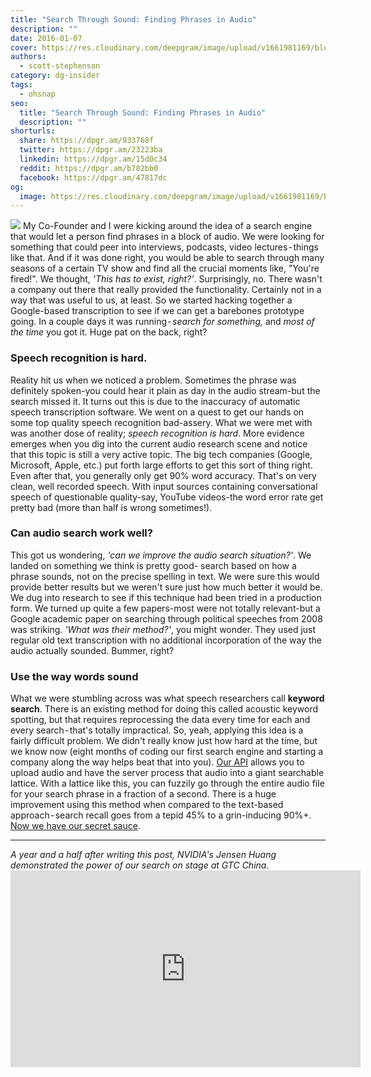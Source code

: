```yaml
---
title: "Search Through Sound: Finding Phrases in Audio"
description: ""
date: 2016-01-07
cover: https://res.cloudinary.com/deepgram/image/upload/v1661981169/blog/search-through-sound-finding-phrases-in-audio/search-through-sound%402x.jpg
authors:
  - scott-stephenson
category: dg-insider
tags:
  - ohsnap
seo:
  title: "Search Through Sound: Finding Phrases in Audio"
  description: ""
shorturls:
  share: https://dpgr.am/933768f
  twitter: https://dpgr.am/23223ba
  linkedin: https://dpgr.am/15d0c34
  reddit: https://dpgr.am/b782bb0
  facebook: https://dpgr.am/47817dc
og:
  image: https://res.cloudinary.com/deepgram/image/upload/v1661981169/blog/search-through-sound-finding-phrases-in-audio/search-through-sound%402x.jpg
---
```


![](https://res.cloudinary.com/deepgram/image/upload/v1661721060/blog/search-through-sound-finding-phrases-in-audio/Screen-Shot-2016-01-25-at-7-42-58-PM.png) My Co-Founder and I were kicking around the idea of a search engine that would let a person find phrases in a block of audio. We were looking for something that could peer into interviews, podcasts, video lectures - things like that. And if it was done right, you would be able to search through many seasons of a certain TV show and find all the crucial moments like, "You're fired!". We thought, _'This has to exist, right?'_. Surprisingly, no. There wasn't a company out there that really provided the functionality. Certainly not in a way that was useful to us, at least. So we started hacking together a Google-based transcription to see if we can get a barebones prototype going. In a couple days it was running - _search for something,_ and _most of the time_ you got it. Huge pat on the back, right?

### Speech recognition is hard.

Reality hit us when we noticed a problem. Sometimes the phrase was definitely spoken-you could hear it plain as day in the audio stream-but the search missed it. It turns out this is due to the inaccuracy of automatic speech transcription software. We went on a quest to get our hands on some top quality speech recognition bad-assery. What we were met with was another dose of reality; _speech recognition is hard_. More evidence emerges when you dig into the current audio research scene and notice that this topic is still a very active topic. The big tech companies (Google, Microsoft, Apple, etc.) put forth large efforts to get this sort of thing right. Even after that, you generally only get 90% word accuracy. That's on very clean, well recorded speech. With input sources containing conversational speech of questionable quality-say, YouTube videos-the word error rate get pretty bad (more than half is wrong sometimes!).

<WhitepaperPromo whitepaper="latest"></WhitepaperPromo>



### Can audio search work well?

This got us wondering, _'can we improve the audio search situation?'_. We landed on something we think is pretty good- search based on how a phrase sounds, not on the precise spelling in text. We were sure this would provide better results but we weren't sure just how much better it would be. We dug into research to see if this technique had been tried in a production form. We turned up quite a few papers-most were not totally relevant-but a Google academic paper on searching through political speeches from 2008 was striking. _'What was their method?'_, you might wonder. They used just regular old text transcription with no additional incorporation of the way the audio actually sounded. Bummer, right?

### Use the way words sound

What we were stumbling across was what speech researchers call **keyword search**. There is an existing method for doing this called acoustic keyword spotting, but that requires reprocessing the data every time for each and every search - that's totally impractical. So, yeah, applying this idea is a fairly difficult problem. We didn't really know just how hard at the time, but we know now (eight months of coding our first search engine and starting a company along the way helps beat that into you). [Our API](https://developers.deepgram.com/) allows you to upload audio and have the server process that audio into a giant searchable lattice. With a lattice like this, you can fuzzily go through the entire audio file for your search phrase in a fraction of a second. There is a huge improvement using this method when compared to the text-based approach - search recall goes from a tepid 45% to a grin-inducing 90%+. [Now we have our secret sauce](https://www.deepgram.com/).

* * *

_A year and a half after writing this post, NVIDIA's Jensen Huang demonstrated the power of our search on stage at GTC China._<iframe src="https://www.youtube.com/embed/1SxygN_MODg" width="560" height="315" frameborder="0" allowfullscreen="allowfullscreen"></iframe>
